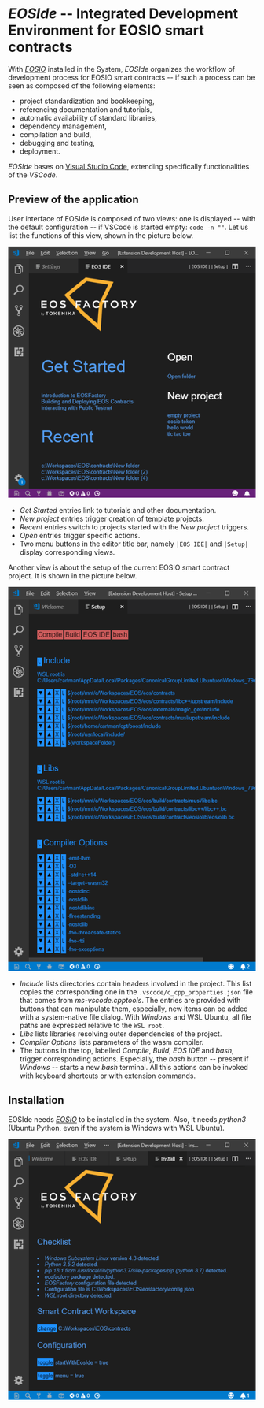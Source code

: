 # *EOSIde* -- Integrated Development Environment for EOSIO smart contracts

 With [*EOSIO*](https://github.com/eosio) installed in the System, *EOSIde* organizes the workflow of development process for EOSIO smart contracts -- if such a process can be seen as composed of the following elements:

* project standardization and bookkeeping,
* referencing documentation and tutorials,
* automatic availability of standard libraries,
* dependency management,
* compilation and build,
* debugging and testing,
* deployment.

*EOSIde* bases on [Visual Studio Code](https://code.visualstudio.com/), extending specifically functionalities of the *VSCode*.

## Preview of the application

User interface of EOSIde is composed of two views: one is displayed -- with the default configuration -- if VSCode is started empty: `code -n ""`. Let us list the functions of this view, shown in the picture below.

![Get Started view](docs/images/get_started.png)

* *Get Started* entries link to tutorials and other documentation.
* *New project* entries trigger creation of template projects.
* *Recent* entries switch to projects started with the *New project* triggers.
* *Open* entries trigger specific actions.
* Two menu buttons in the editor title bar, namely `|EOS IDE|` and `|Setup|` display corresponding views.


Another view is about the setup of the current EOSIO smart contract project. It is shown in the picture below.

![Setup view](docs/images/setup.png)

* *Include* lists directories contain headers involved in the project. This list copies the corresponding one in the `.vscode/c_cpp_properties.json` file that comes from *ms-vscode.cpptools*. The entries are provided with buttons that can manipulate them, especially, new items can be added with a system-native file dialog. With *Windows* and WSL Ubuntu, all file paths are expressed relative to the `WSL root`.
* *Libs* lists libraries resolving outer dependencies of the project.
* *Compiler Options* lists parameters of the wasm compiler.
* The buttons in the top, labelled *Compile*, *Build*, *EOS IDE* and *bash*, trigger corresponding actions. Especially, the *bash* button -- present if *Windows* -- starts a new *bash* terminal. All this actions can be invoked with keyboard shortcuts or with extension commands.

## Installation

EOSIde needs [*EOSIO*](https://github.com/eosio) to be installed in the system. Also, it needs *python3* (Ubuntu Python, even if the system is Windows with WSL Ubuntu).

![Setup view](docs/images/install.png)

